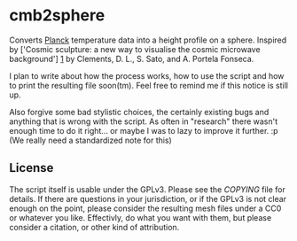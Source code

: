 # cmb2sphere

Converts [Planck](http://sci.esa.int/planck/) temperature data into a height
profile on a sphere. Inspired by ['Cosmic sculpture: a new way to visualise the cosmic microwave background'] [1] by Clements, D. L., S. Sato, and A. Portela Fonseca.

I plan to write about how the process works, how to use the script and how to print the resulting file soon(tm). Feel free to remind me if this notice is still up.

Also forgive some bad stylistic choices, the certainly existing bugs and
anything that is wrong with the script. As often in "research" there wasn't
enough time to do it right... or maybe I was to lazy to improve it further. :p
(We really need a standardized note for this)

## License

The script itself is usable under the GPLv3. Please see the *COPYING* file for
details. If there are questions in your jurisdiction, or if the GPLv3 is not
clear enough on the point, please consider the resulting mesh files under a CC0
or whatever you like. Effectivly, do what you want with them, but please consider a
citation, or other kind of attribution.


  [1]: http://dx.doi.org/10.1088%2F0143-0807%2F38%2F1%2F015601 "Clements, D. L., S. Sato, and A. Portela Fonseca. 'Cosmic sculpture: a new way to visualise the cosmic microwave background.' European Journal of Physics 38.1 (2016): 015601."
